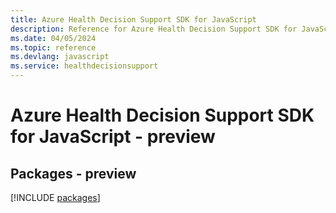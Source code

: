 ```yaml
---
title: Azure Health Decision Support SDK for JavaScript
description: Reference for Azure Health Decision Support SDK for JavaScript
ms.date: 04/05/2024
ms.topic: reference
ms.devlang: javascript
ms.service: healthdecisionsupport
---
```

# Azure Health Decision Support SDK for JavaScript - preview
## Packages - preview
[!INCLUDE [packages](health-decision-support-index.md)]